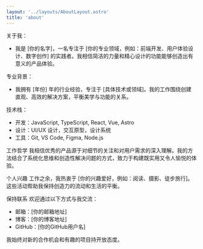 ```yaml
---
layout: '../layouts/AboutLayout.astro'
title: 'about'
---
```


关于我：
- 我是 [你的名字]，一名专注于 [你的专业领域，例如：前端开发、用户体验设计、数字创作] 的实践者。我相信简洁的力量和精心设计的功能能够创造出有意义的产品体验。

专业背景：
- 我拥有 [年份] 年的行业经验，专注于 [具体技术或领域]。我的工作围绕创建直观、高效的解决方案，平衡美学与功能的关系。

技术栈：
- 开发：JavaScript, TypeScript, React, Vue, Astro
- 设计：UI/UX 设计，交互原型，设计系统
- 工具：Git, VS Code, Figma, Node.js

工作哲学
我相信优秀的产品源于对细节的关注和对用户需求的深入理解。我的方法结合了系统化思维和创造性解决问题的方式，致力于构建既实用又令人愉悦的体验。

个人兴趣
工作之余，我热衷于 [你的兴趣爱好，例如：阅读、摄影、徒步旅行]。这些活动帮助我保持创造力的流动和生活的平衡。

保持联系
欢迎通过以下方式与我交流：
- 邮箱：[你的邮箱地址]
- 博客：[你的博客地址]
- GitHub：[你的GitHub用户名]

我始终对新的合作机会和有趣的项目持开放态度。